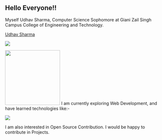 ## Hello Everyone!!
Myself Udhav Sharma, Computer Science Sophomore at Giani Zail Singh Campus College of Engineering and Technology.
<script src="https://platform.linkedin.com/badges/js/profile.js" async defer type="text/javascript"></script>
<div class="badge-base LI-profile-badge" data-locale="en_US" data-size="medium" data-theme="dark" data-type="VERTICAL" data-vanity="udhavsharma2004" data-version="v1"><a class="badge-base__link LI-simple-link" href="https://in.linkedin.com/in/udhavsharma2004?trk=profile-badge">Udhav Sharma</a></div>
              
![](https://komarev.com/ghpvc/?username=UdhavSharma2004&label=PROFILE+VIEWS&color=blue&style=plastic)

<img height="180em" src="https://github-readme-stats.vercel.app/api?username=UdhavSharma2004&show_icons=true&&count_private=true&include_all_commits=true" />
I am currently exploring Web Development, and have learned technologies like:-

![](https://github-readme-stats.vercel.app/api/top-langs/?username=UdhavSharma2004&compact=true&show_icons=true)

I am also interested in Open Source Contribution. I would be happy to contribute in Projects.
